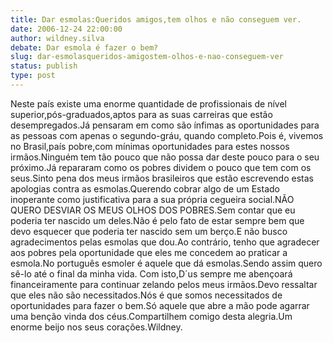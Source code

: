 ```yaml
---
title: Dar esmolas:Queridos amigos,tem olhos e não conseguem ver.
date: 2006-12-24 22:00:00
author: wildney.silva
debate: Dar esmola é fazer o bem?
slug: dar-esmolasqueridos-amigostem-olhos-e-nao-conseguem-ver
status: publish 
type: post
---
```


Neste país existe uma enorme quantidade de profissionais de nível superior,pós-graduados,aptos para as suas carreiras que estão desempregados.Já pensaram em como são ínfimas as oportunidades para as pessoas com apenas o segundo-gráu, quando completo.Pois é, vivemos no Brasil,país pobre,com mínimas oportunidades para estes nossos irmãos.Ninguém tem tão pouco que não possa dar deste pouco para o seu próximo.Já repararam como os pobres dividem o pouco que tem com os seus.Sinto pena dos meus irmãos brasileiros que estão escrevendo estas apologias contra as esmolas.Querendo cobrar algo de um Estado inoperante como justificativa para a sua própria cegueira social.NÃO QUERO DESVIAR OS MEUS OLHOS DOS POBRES.Sem contar que eu poderia ter nascido um deles.Não é pelo fato de estar sempre bem que devo esquecer que poderia ter nascido sem um berço.E não busco agradecimentos pelas esmolas que dou.Ao contrário, tenho que agradecer aos pobres pela oportunidade que eles me concedem ao praticar a esmola.No português esmoler é aquele que dá esmolas.Sendo assim quero sê-lo até o final da minha vida. Com isto,D´us sempre me abençoará financeiramente para continuar zelando pelos meus irmãos.Devo ressaltar que eles não são necessitados.Nós é que somos necessitados de oportunidades para fazer o bem.Só aquele que abre a mão pode agarrar uma benção vinda dos céus.Compartilhem comigo desta alegria.Um enorme beijo nos seus corações.Wildney.
